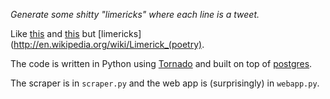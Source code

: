 *Generate some shitty "limericks" where each line is a tweet.*

Like [this](http://pentametron.com/) and [this](http://bit.ly/11q0H8S) but
[limericks](http://en.wikipedia.org/wiki/Limerick_(poetry).

The code is written in Python using [Tornado](http://www.tornadoweb.org/)
and built on top of [postgres](http://www.postgresql.org).

The scraper is in `scraper.py` and the web app is (surprisingly) in
`webapp.py`.
